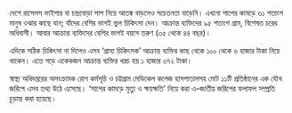 দেশে রাসেলস ভাইপার বা চন্দ্রবোড়া সাপ নিয়ে আতঙ্ক বাড়লেও সচেতনতা বাড়েনি। এখনো সাপের কামড়ে ৬১ শতাংশ মানুষ ওঝার কাছে যান; যাঁদের বেশির ভাগই ভুল চিকিৎসা দেন। আক্রান্ত ব্যক্তিদের ৯৫ শতাংশ গ্রাম, বিশেষত চরের অধিবাসী। আবার আক্রান্ত ব্যক্তিদের বেশির ভাগই বয়সে তরুণ (৩৫ থেকে ৪৪ বছর)।

এদিকে সঠিক চিকিৎসা না দিলেও এসব ‘গ্রাম্য চিকিৎসক’ আক্রান্ত ব্যক্তির কাছ থেকে ১০০ থেকে ৬ হাজার টাকা নিয়ে থাকেন। এতে গড়ে একেকজন আক্রান্ত ব্যক্তির খরচ হয় ১ হাজার ৩৭২ টাকা।

স্বাস্থ্য অধিদপ্তরের অসংক্রামক রোগ কর্মসূচি ও চট্টগ্রাম মেডিকেল কলেজ হাসপাতালসহ মোট ১১টি প্রতিষ্ঠানের এক যৌথ জরিপে এসব তথ্য উঠে এসেছে। ‘সাপের কামড়ে মৃত্যু ও ক্ষয়ক্ষতি’ নিয়ে করা এ–জাতীয় জরিপের ফলাফল সম্প্রতি চূড়ান্ত করা হয়েছে।
